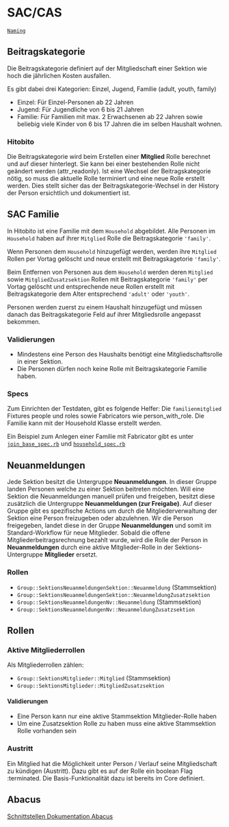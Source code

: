 # SAC/CAS

[`Naming`](naming.md)

## Beitragskategorie

Die Beitragskategorie definiert auf der Mitgliedschaft einer Sektion wie hoch die jährlichen Kosten ausfallen.

Es gibt dabei drei Kategorien: Einzel, Jugend, Familie (adult, youth, family)

- Einzel: Für Einzel-Personen ab 22 Jahren
- Jugend: Für Jugendliche von 6 bis 21 Jahren
- Familie: Für Familien mit max. 2 Erwachsenen ab 22 Jahren sowie beliebig viele Kinder von 6 bis 17 Jahren die im selben Haushalt wohnen.

### Hitobito

Die Beitragskategorie wird beim Erstellen einer **Mitglied** Rolle berechnet und auf dieser hinterlegt. Sie kann bei einer bestehenden Rolle nicht geändert werden (attr_readonly). Ist eine Wechsel der Beitragskategorie nötig, so muss die aktuelle Rolle terminiert und eine neue Rolle erstellt werden. Dies stellt sicher das der Beitragskategorie-Wechsel in der History der Person ersichtlich und dokumentiert ist.

## SAC Familie

In Hitobito ist eine Familie mit dem `Household` abgebildet. Alle Personen im `Household` haben auf ihrer `Mitglied` Rolle die Beitragskategorie `'family'`.

Wenn Personen dem `Household` hinzugefügt werden, werden ihre `Mitglied` Rollen per Vortag gelöscht und neue erstellt  mit Beitragskagetorie `'family'`.

Beim Entfernen von Personen aus dem `Household` werden deren `Mitglied` sowie `MitgliedZusatzsektion` Rollen mit Beitragskategorie `'family'` per Vortag gelöscht und entsprechende neue Rollen erstellt mit Beitragskategorie dem Alter entsprechend `'adult'` oder `'youth'`.

Personen werden zuerst zu einem Haushalt hinzugefügt und müssen danach das Beitragskategorie Feld auf ihrer Mitgliedsrolle angepasst bekommen.

### Validierungen

- Mindestens eine Person des Haushalts benötigt eine Mitgliedschaftsrolle in einer Sektion.
- Die Personen dürfen noch keine Rolle mit Beitragskategorie Familie haben.

### Specs

Zum Einrichten der Testdaten, gibt es folgende Helfer:
Die `familienmitglied` Fixtures people und roles sowie Fabricators wie person_with_role.
Die Familie kann mit der Household Klasse erstellt werden.

Ein Beispiel zum Anlegen einer Familie mit Fabricator gibt es unter [`join_base_spec.rb`](https://github.com/hitobito/hitobito_sac_cas/blob/master/spec/models/memberships/join_base_spec.rb) und [`household_spec.rb`](https://github.com/hitobito/hitobito_sac_cas/blob/master/spec/models/household_spec.rb)

## Neuanmeldungen

Jede Sektion besitzt die Untergruppe **Neuanmeldungen**. In dieser Gruppe landen Personen welche zu einer Sektion beitreten möchten. Will eine Sektion die Neuanmeldungen manuell prüfen und freigeben, besitzt diese zusätzlich die Untergruppe **Neuanmeldungen (zur Freigabe)**. Auf dieser Gruppe gibt es spezifische Actions um durch die Mitgliederverwaltung der Sektion eine Person freizugeben oder abzulehnen. Wir die Person freigegeben, landet diese in der Gruppe **Neuanmeldungen** und somit im Standard-Workflow für neue Mitglieder.
Sobald die offene Mitgliederbeitragsrechnung bezahlt wurde, wird die Rolle der Person in **Neuanmeldungen** durch eine aktive Mitglieder-Rolle in der Sektions-Untergruppe **Mitglieder** ersetzt.

### Rollen

- `Group::SektionsNeuanmeldungenSektion::Neuanmeldung` (Stammsektion)
- `Group::SektionsNeuanmeldungenSektion::NeuanmeldungZusatzsektion`
- `Group::SektionsNeuanmeldungenNv::Neuanmeldung` (Stammsektion)
- `Group::SektionsNeuanmeldungenNv::NeuanmeldungZusatzsektion`

## Rollen

### Aktive Mitgliederrollen

Als Mitgliederrollen zählen:

- `Group::SektionsMitglieder::Mitglied` (Stammsektion)
- `Group::SektionsMitglieder::MitgliedZusatzsektion`

#### Validierungen

- Eine Person kann nur eine aktive Stammsektion Mitglieder-Rolle haben
- Um eine Zusatzsektion Rolle zu haben muss eine aktive Stammsektion Rolle vorhanden sein

### Austritt

Ein Mitglied hat die Möglichkeit unter Person / Verlauf seine Mitgliedschaft zu kündigen (Austritt). Dazu gibt es auf der Rolle ein boolean Flag :terminated. Die Basis-Funktionalität dazu ist bereits im Core definiert.

## Abacus

[Schnittstellen Dokumentation Abacus](./abacus.md)
